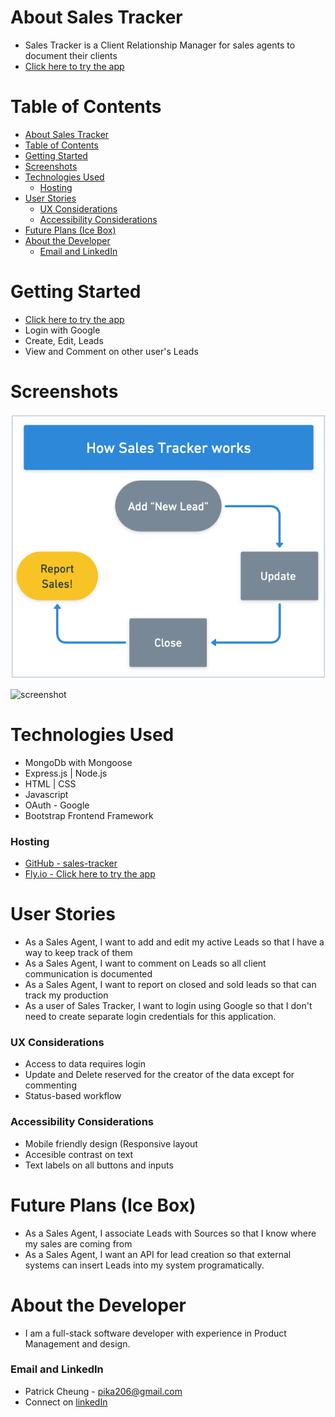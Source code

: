 <a id='top'></a> 
# About Sales Tracker
- Sales Tracker is a Client Relationship Manager for sales agents to document their clients
- [Click here to try the app](https://sales-tracker-pcheung.fly.dev/)

# Table of Contents
- [About Sales Tracker](#about-sales-tracker)
- [Table of Contents](#table-of-contents)
- [Getting Started](#getting-started)
- [Screenshots](#screenshots)
- [Technologies Used](#technologies-used)
    - [Hosting](#hosting)
- [User Stories](#user-stories)
    - [UX Considerations](#ux-considerations)
    - [Accessibility Considerations](#accessibility-considerations)
- [Future Plans (Ice Box)](#future-plans-ice-box)
- [About the Developer](#about-the-developer)
    - [Email and LinkedIn](#email-and-linkedin)


# Getting Started
- [Click here to try the app](https://sales-tracker-pcheung.fly.dev/)
- Login with Google
- Create, Edit, Leads 
- View and Comment on other user's Leads

# Screenshots
![screenshot](/public/images/st-intro-flow.png "screenshot")

![screenshot](https://i.imgur.com/6hC4m8T.png "screenshot")

# Technologies Used
- MongoDb with Mongoose 
- Express.js | Node.js
- HTML | CSS 
- Javascript
- OAuth - Google
- Bootstrap Frontend Framework

### Hosting
- [GitHub - sales-tracker](https://github.com/thepika206/sales-tracker)
- [Fly.io - Click here to try the app](https://sales-tracker-pcheung.fly.dev/)

# User Stories
- As a Sales Agent, I want to add and edit my active Leads so that I have a way to keep track of them
- As a Sales Agent, I want to comment on Leads so all client communication is documented
- As a Sales Agent, I want to report on closed and sold leads so that can track my production
- As a user of Sales Tracker, I want to login using Google so that I don't need to create separate login credentials for this application.

### UX Considerations
- Access to data requires login
- Update and Delete reserved for the creator of the data except for commenting
- Status-based workflow

### Accessibility Considerations
- Mobile friendly design (Responsive layout
- Accesible contrast on text
- Text labels on all buttons and inputs 
  

# Future Plans (Ice Box)
- As a Sales Agent, I associate Leads with Sources so that I know where my sales are coming from 
- As a Sales Agent, I want an API for lead creation so that external systems can insert Leads into my system programatically.

# About the Developer
- I am a full-stack software developer with experience in Product Management and design.
### Email and LinkedIn
- Patrick Cheung - pika206@gmail.com
- Connect on [linkedIn](https://www.linkedin.com/in/patrick-cheung206/)